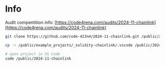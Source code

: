 # Info

Audit compentition info: [https://code4rena.com/audits/2024-11-chainlink](https://code4rena.com/audits/2024-11-chainlink)

```bash
git clone https://github.com/code-423n4/2024-11-chainlink.git /public/2024-11-chainlink

cp -r /public/example_projects/_solidity-chainlink/.vscode /public/2024-11-chainlink/.vscode

# open project in VS Code
code /public/2024-11-chainlink
```